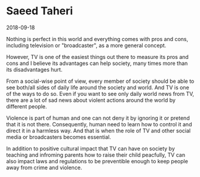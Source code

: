 # Saeed Taheri
2018-09-18

Nothing is perfect in this world and everything comes with pros and cons, including television or "broadcaster", as a more general concept. 

However, TV is one of the easiest things out there to measure its pros and cons and I believe its advantages can help society, many times more than its disadvantages hurt.

From a social-wise point of view, every member of society should be able to see both/all sides of daily life around the society and world. And TV is one of the ways to do so.
Even if you want to see only daily world news from TV, there are a lot of sad news about violent actions around the world by different people.

Violence is part of human and one can not deny it by ignoring it or pretend that it is not there.
Consequently, human need to learn how to control it and direct it in a harmless way.
And that is when the role of TV and other social media or broadcasters becomes essential.

In addition to positive cultural impact that TV can have on society by teaching and infroming parents how to raise their child peacfully,
 TV can also impact laws and regulations to be preventible enough to keep people away from crime and violence.
 